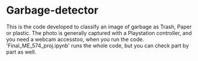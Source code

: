 # Garbage-detector
This is the code developed to classify an image of garbage as Trash, Paper or plastic. The photo is generally captured with a Playstation controller, and you need a webcam accesstoo, when you run the code. 'Final_ME_574_proj.ipynb' runs the whole code, but you can check part by part as well. 

